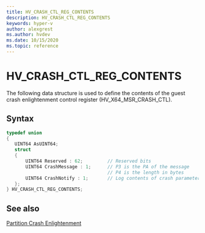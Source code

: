 ```yaml
---
title: HV_CRASH_CTL_REG_CONTENTS
description: HV_CRASH_CTL_REG_CONTENTS
keywords: hyper-v
author: alexgrest
ms.author: hvdev
ms.date: 10/15/2020
ms.topic: reference
---
```


# HV_CRASH_CTL_REG_CONTENTS

The following data structure is used to define the contents of the guest crash enlightenment control register (HV_X64_MSR_CRASH_CTL).

## Syntax

 ```c
typedef union
{
    UINT64 AsUINT64;
    struct
    {
        UINT64 Reserved : 62;         // Reserved bits
        UINT64 CrashMessage : 1;      // P3 is the PA of the message
                                      // P4 is the length in bytes
        UINT64 CrashNotify : 1;       // Log contents of crash parameter
    };
} HV_CRASH_CTL_REG_CONTENTS;
 ```

## See also

 [Partition Crash Enlightenment](../partition-properties.md#partition-crash-enlightenment)